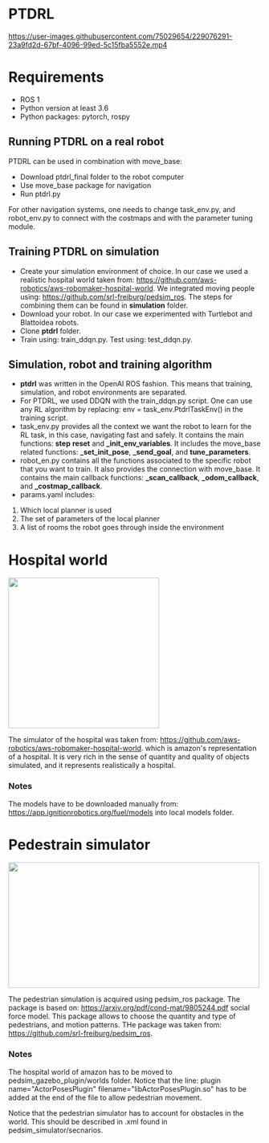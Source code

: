# PTDRL 


https://user-images.githubusercontent.com/75029654/229076291-23a9fd2d-67bf-4096-99ed-5c15fba5552e.mp4

# Requirements

 - ROS 1
 - Python version at least 3.6
 - Python packages: pytorch, rospy

## Running PTDRL on a real robot

PTDRL can be used in combination with move_base:

 - Download ptdrl_final folder to the robot computer
 - Use move_base package for navigation
 - Run ptdrl.py

For other navigation systems, one needs to change task_env.py, and robot_env.py to connect with the costmaps and with the parameter tuning module.

## Training PTDRL on simulation
- Create your simulation environment of choice. In our case we used a realistic hospital world taken from: https://github.com/aws-robotics/aws-robomaker-hospital-world. We integrated moving people using: https://github.com/srl-freiburg/pedsim_ros. The steps for combining them can be found in **simulation** folder.
- Download your robot. In our case we experimented with Turtlebot and Blattoidea robots.
- Clone **ptdrl** folder. 
- Train using: train_ddqn.py. Test using: test_ddqn.py.

## Simulation, robot and training algorithm
- **ptdrl** was written in the OpenAI ROS fashion. This means that training, simulation, and robot environments are separated.
- For PTDRL, we used DDQN with the train_ddqn.py script. One can use any RL algorithm by replacing: env = task_env.PtdrlTaskEnv() in the training script.
- task_env.py provides all the context we want the robot to learn for the RL task, in this case, navigating fast and safely. It contains the main functions: **step** **reset** and **_init_env_variables**. It includes the move_base related functions: **_set_init_pose**, **_send_goal**, and **tune_parameters**.
- robot_en.py contains all the functions associated to the specific robot that you want to train. It also provides the connection with move_base. It contains the main callback functions: **_scan_callback**, **_odom_callback**, and **_costmap_callback**. 
- params.yaml includes:
1. Which local planner is used
2. The set of parameters of the local planner
3. A list of rooms the robot goes through inside the environment

# Hospital world
<img src="https://user-images.githubusercontent.com/75029654/166143327-e4caf24c-6b8a-4629-9f03-982de54fe37e.png" width="300" height="300">

The simulator of the hospital was taken from: https://github.com/aws-robotics/aws-robomaker-hospital-world.
which is amazon's representation of a hospital. It is very rich in the sense of quantity and quality of objects simulated, and it represents 
realistically a hospital.

### Notes
The models have to be downloaded manually from: https://app.ignitionrobotics.org/fuel/models into local models folder.

# Pedestrain simulator
<img src="https://user-images.githubusercontent.com/75029654/166143081-f978b80b-680e-4c15-87a3-a95c89352896.png" width="500" height="250">

The pedestrian simulation is acquired using pedsim_ros package. The package is based on: https://arxiv.org/pdf/cond-mat/9805244.pdf social force model.
This package allows to choose the quantity and type of pedestrians, and motion patterns. THe package was taken from: https://github.com/srl-freiburg/pedsim_ros.

### Notes
The hospital world of amazon has to be moved to pedsim_gazebo_plugin/worlds folder. Notice that the line: plugin name="ActorPosesPlugin" filename="libActorPosesPlugin.so"
has to be added at the end of the file to allow pedestrian movement.
  
Notice that the pedestrian simulator has to account for obstacles in the world. This should be described in <scenario>.xml found in pedsim_simulator/secnarios.
